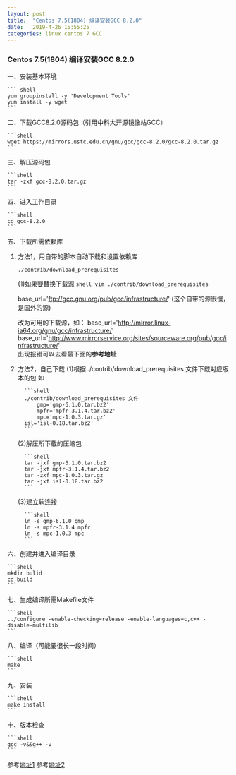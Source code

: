 ```yaml
---
layout: post
title:  "Centos 7.5(1804) 编译安装GCC 8.2.0"
date:   2019-4-26 15:55:25
categories: linux centos 7 GCC
---
```


### Centos 7.5(1804) 编译安装GCC 8.2.0

一、安装基本环境 

    ``` shell
    yum groupinstall -y 'Development Tools'
    yum install -y wget
    ```

二、下载GCC8.2.0源码包（引用中科大开源镜像站GCC） 

    ```shell
    wget https://mirrors.ustc.edu.cn/gnu/gcc/gcc-8.2.0/gcc-8.2.0.tar.gz
    ```

三、解压源码包 

    ```shell
    tar -zxf gcc-8.2.0.tar.gz
    ```

四、进入工作目录 

    ```shell
    cd gcc-8.2.0
    ```

五、下载所需依赖库  

   1. 方法1，用自带的脚本自动下载和设置依赖库 
	
        ```shell
        ./contrib/download_prerequisites
        ```
      (1)如果要替换下载源
            ```shell
            vim ./contrib/download_prerequisites
            ``` 
	    
       base_url='ftp://gcc.gnu.org/pub/gcc/infrastructure/'  (这个自带的源很慢，是国外的源) 
   
       改为可用的下载源，如：
		base_url='http://mirror.linux-ia64.org/gnu/gcc/infrastructure/'
		base_url='http://www.mirrorservice.org/sites/sourceware.org/pub/gcc/infrastructure/'               
       出现报错可以去看最下面的**参考地址** 
	    
   2. 方法2，自己下载
        (1)根据 ./contrib/download_prerequisites 文件下载对应版本的包
        如 
	
            ```shell
            ./contrib/download_prerequisites 文件
                gmp='gmp-6.1.0.tar.bz2'
                mpfr='mpfr-3.1.4.tar.bz2'
                mpc='mpc-1.0.3.tar.gz' 
	        isl='isl-0.18.tar.bz2'
            ``` 
	    
        (2)解压所下载的压缩包 
	
            ```shell
            tar -jxf gmp-6.1.0.tar.bz2
            tar -jxf mpfr-3.1.4.tar.bz2
            tar -zxf mpc-1.0.3.tar.gz
            tar -jxf isl-0.18.tar.bz2
            ``` 
	    
        (3)建立软连接 
	
            ```shell
            ln -s gmp-6.1.0 gmp
            ln -s mpfr-3.1.4 mpfr
            ln -s mpc-1.0.3 mpc
            ``` 
	    
六、创建并进入编译目录 

    ```shell
    mkdir bulid
    cd build
    ```

七、生成编译所需Makefile文件 

    ```shell
    ../configure -enable-checking=release -enable-languages=c,c++ -disable-multilib
    ``` 
    
八、编译（可能要很长一段时间） 

    ```shell
    make
    ``` 
    
九、安装 

    ```shell
    make install
    ``` 
    
十、版本检查 

    ```shell
    gcc -v&&g++ -v
    ```

参考[地址1](http://www.pianshen.com/article/650181603/)
参考[地址2](https://blog.csdn.net/davidhopper/article/details/79681695)
